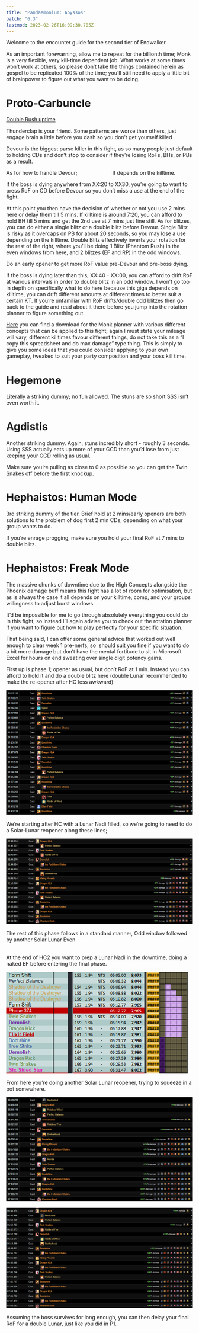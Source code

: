```yaml
---
title: "Pandaemonium: Abyssos"
patch: "6.3"
lastmod: 2023-02-26T16:09:30.705Z
---
```

Welcome to the encounter guide for the second tier of Endwalker.

As an important forewarning, allow me to repeat for the billionth time; Monk is a very flexible, very kill-time dependent job. What works at some times won’t work at others, so please don’t take the things contained herein as gospel to be replicated 100% of the time; you’ll still need to apply a little bit of brainpower to figure out what you want to be doing.

# Proto-Carbuncle

[Double Rush uptime](https://youtu.be/Sil2R3Ge1VA)

Thunderclap is your friend. Some patterns are worse than others, just engage brain a little before you dash so you don’t get yourself killed



Devour is the biggest parse killer in this fight, as so many people just default to holding CDs and don’t stop to consider if they’re losing RoFs, BHs, or PBs as a result.



As for how to handle Devour;                        It depends on the killtime.



If the boss is dying anywhere from XX:20 to XX30, you’re going to want to press RoF on CD before Devour so you don’t miss a use at the end of the fight.

At this point you then have the decision of whether or not you use 2 mins here or delay them till 5 mins. If killtime is around 7:20, you can afford to hold BH till 5 mins and get the 2nd use at 7 mins just fine still. As for blitzes, you can do either a single blitz or a double blitz before Devour. Single Blitz is risky as it overcaps on PB for about 20 seconds, so you may lose a use depending on the killtime. Double Blitz effectively inverts your rotation for the rest of the right, where you’ll be doing 1 Blitz (Phantom Rush) in the even windows from here, and 2 blitzes (EF and RP) in the odd windows.

Do an early opener to get more RoF value pre-Devour and pre-boss dying.



If the boss is dying later than this; XX:40 - XX:00, you can afford to drift RoF at various intervals in order to double blitz in an odd window. I won’t go too in depth on specifically what to do here because this giga depends on killtime, you can drift different amounts at different times to better suit a certain KT. If you’re unfamiliar with RoF drifts/double odd blitzes then go back to the guide and read about it there before you jump into the rotation planner to figure something out.



[Here](https://drive.google.com/drive/folders/1ShFOD6picbcStBfkFuEkld0cVmUyVo1H?usp=sharing) you can find a download for the Monk planner with various different concepts that can be applied to this fight; again I must state your mileage will vary, different killtimes favour different things, do not take this as a “I copy this spreadsheet and do max damage” type thing. This is simply to give you some ideas that you could consider applying to your own gameplay, tweaked to suit your party composition and your boss kill time.



# Hegemone

Literally a striking dummy; no fun allowed. The stuns are so short SSS isn’t even worth it.



# Agdistis

Another striking dummy. Again, stuns incredibly short - roughly 3 seconds. Using SSS actually eats up more of your GCD than you’d lose from just keeping your GCD rolling as usual.

Make sure you’re pulling as close to 0 as possible so you can get the Twin Snakes off before the first knockup.



# Hephaistos: Human Mode

3rd striking dummy of the tier. Brief hold at 2 mins/early openers are both solutions to the problem of dog first 2 min CDs, depending on what your group wants to do.

If you’re enrage progging, make sure you hold your final RoF at 7 mins to double blitz.



# Hephaistos: Freak Mode

The massive chunks of downtime due to the High Concepts alongside the Phoenix damage buff means this fight has a lot of room for optimisation, but as is always the case it all depends on your killtime, comp, and your groups willingness to adjust burst windows.



It’d be impossible for me to go through absolutely everything you could do in this fight, so instead I’ll again advise you to check out the rotation planner if you want to figure out how to play perfectly for your specific situation. 

That being said, I can offer some general advice that worked out well enough to clear week 1 pre-nerfs, so  should suit you fine if you want to do a bit more damage but don’t have the mental fortitude to sit in Microsoft Excel for hours on end sweating over single digit potency gains.



First up is phase 1; opener as usual, but don’t RoF at 1 min. Instead you can afford to hold it and do a double blitz here (double Lunar recommended to make the re-opener after HC less awkward)

![](/img/mnkbyssos1.png)

We’re starting after HC with a Lunar Nadi filled, so we’re going to need to do a Solar-Lunar reopener along these lines;

![](/img/mnkbyssos2.png)

The rest of this phase follows in a standard manner, Odd window followed by another Solar Lunar Even.

\
At the end of HC2 you want to prep a Lunar Nadi in the downtime, doing a naked EF before entering the final phase.

![](/img/mnkbyssos3.png)

From here you’re doing another Solar Lunar reopener, trying to squeeze in a pot somewhere.

![](/img/mnkbyssos4.png)

![](/img/mnkbyssos5.png)

Assuming the boss survives for long enough, you can then delay your final RoF for a double Lunar, just like you did in P1.